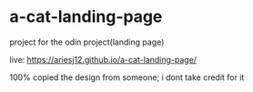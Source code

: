 # a-cat-landing-page

project for the odin project(landing page)

live: https://ariesj12.github.io/a-cat-landing-page/

100% copied the design from someone; i dont take credit for it